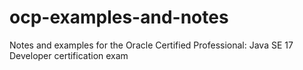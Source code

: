# ocp-examples-and-notes
Notes and examples for the Oracle Certified Professional: Java SE 17 Developer certification exam
